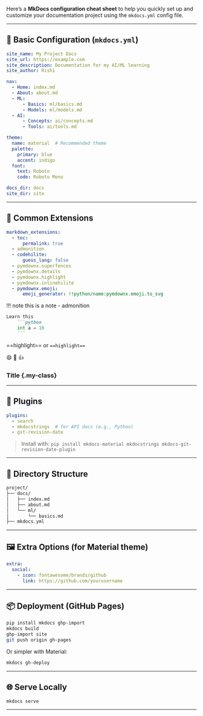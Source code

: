 Here’s a **MkDocs configuration cheat sheet** to help you quickly set up and customize your documentation project using the `mkdocs.yml` config file.

---

## 🔧 Basic Configuration (`mkdocs.yml`)

```yaml
site_name: My Project Docs
site_url: https://example.com
site_description: Documentation for my AI/ML learning
site_author: Rishi

nav:
  - Home: index.md
  - About: about.md
  - ML:
      - Basics: ml/basics.md
      - Models: ml/models.md
  - AI:
      - Concepts: ai/concepts.md
      - Tools: ai/tools.md

theme:
  name: material  # Recommended theme
  palette:
    primary: blue
    accent: indigo
  font:
    text: Roboto
    code: Roboto Mono

docs_dir: docs
site_dir: site
```

---

## 🧩 Common Extensions

```yaml
markdown_extensions:
  - toc:
      permalink: true
  - admonition
  - codehilite:
      guess_lang: false
  - pymdownx.superfences
  - pymdownx.details
  - pymdownx.highlight
  - pymdownx.inlinehilite
  - pymdownx.emoji:
      emoji_generator: !!python/name:pymdownx.emoji.to_svg
```

!!! note
    this is a note - admonition

```markdown
Learn this
    ```python
    int a = 10
    ```
```

==highlight== or `==highlight==`

:smile: :rocket: :+1:

### Title {.my-class}

---

## 🚀 Plugins

```yaml
plugins:
  - search
  - mkdocstrings  # for API docs (e.g., Python)
  - git-revision-date
```

> Install with:
> `pip install mkdocs-material mkdocstrings mkdocs-git-revision-date-plugin`

---

## 📁 Directory Structure

```bash
project/
├── docs/
│   ├── index.md
│   ├── about.md
│   └── ml/
│       └── basics.md
├── mkdocs.yml
```

---

## 🖼️ Extra Options (for Material theme)

```yaml
extra:
  social:
    - icon: fontawesome/brands/github
      link: https://github.com/yourusername
```

---

## 📦 Deployment (GitHub Pages)

```bash
pip install mkdocs ghp-import
mkdocs build
ghp-import site
git push origin gh-pages
```

Or simpler with Material:

```bash
mkdocs gh-deploy
```

---

## 🌐 Serve Locally

```bash
mkdocs serve
```

---
